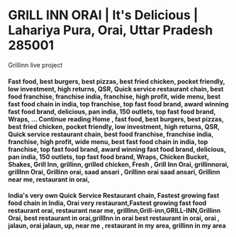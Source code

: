 # GRILL INN ORAI | It's Delicious | Lahariya Pura, Orai, Uttar Pradesh 285001
Grillinn live project

#### Fast food, best burgers, best pizzas, best fried chicken, pocket friendly, low investment, high returns, QSR, Quick service restaurant chain, best food franchise, franchise india, franchise, high profit, wide menu, best fast food chain in india, top franchise, top fast food brand, award winning fast food brand, delicious, pan india, 150 outlets, top fast food brand, Wraps, … Continue reading Home , fast food, best burgers, best pizzas, best fried chicken, pocket friendly, low investment, high returns, QSR, Quick service restaurant chain, best food franchise, franchise india, franchise, high profit, wide menu, best fast food chain in india, top franchise, top fast food brand, award winning fast food brand, delicious, pan india, 150 outlets, top fast food brand, Wraps, Chicken Bucket, Shakes, Grill Inn, grillinn, grilled chicken, Fresh , Grill Inn Orai, grillinnorai, grillInn Orai, Grillinn orai, saad ansari , Grillinn orai saad ansari, Grillinn near me, restaurant in orai, 


#### India's very own Quick Service Restaurant chain, Fastest growing fast food chain in India, Orai very restaurant,Fastest growing fast food restaurant orai, restaurant near me, grillInn,Grill-inn,GRILL-INN,Grillinn Orai, best restaurant in orai,grillInn in orai best restaurant in orai, orai , jalaun, orai jalaun, up, near me , restaurant in my area, grillinn in my area 
